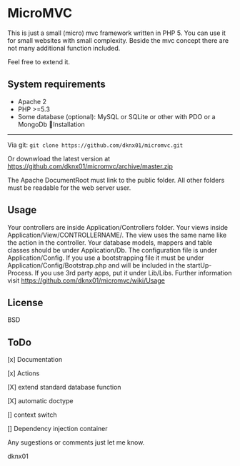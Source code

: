 MicroMVC
=========
This is just a small (micro) mvc framework written in PHP 5.
You can use it for small websites with small complexity. Beside the mvc concept there are not many additional function included.

Feel free to extend it.

System requirements
-------------------
+ Apache 2
+ PHP >=5.3
+ Some database (optional): MySQL or SQLite or other with PDO or a MongoDb
Installation
--------------
Via git:
```git clone https://github.com/dknx01/micromvc.git```

Or downwload the latest version at https://github.com/dknx01/micromvc/archive/master.zip

The Apache DocumentRoot must link to the public folder.
All other folders must be readable for the web server user.

Usage
-----
Your controllers are inside Application/Controllers folder.
Your views inside Application/View/CONTROLLERNAME/.
The view uses the same name like the action in the controller.
Your database models, mappers and table classes should be under Application/Db.
The configuration file is under Application/Config.
If you use a bootstrapping file it must be under Application/Config/Bootstrap.php and will be included in the startUp-Process.
If you use 3rd party apps, put it under Lib/Libs.
Further information visit https://github.com/dknx01/micromvc/wiki/Usage

License
-------
BSD

ToDo
----
[x] Documentation

[x] Actions

[X] extend standard database function

[X] automatic doctype

[] context switch

[] Dependency injection container

Any sugestions or comments just let me know.

dknx01
